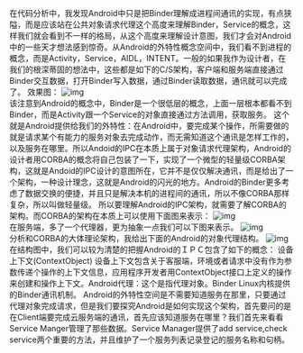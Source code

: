 在代码分析中，我发现Android中只是把Binder理解成进程间通讯的实现，有点狭隘，而是应该站在公共对象请求代理这个高度来理解Binder，Service的概念，这样我们就会看到不一样的格局，从这个高度来理解设计意图，我们才会对Android中的一些天才想法感到惊奇。从Android的外特性概念空间中，我们看不到进程的概念，而是Activity，Service，AIDL，INTENT。一般的如果我作为设计者，在我们的根深蒂固的想法中，这些都是如下的C/S架构，客户端和服务端直接通过Binder交互数据，打开Binder写入数据，通过Binder读取数据，通讯就可以完成了。
效果图：
![img](P)  
该注意到Android的概念中，Binder是一个很低层的概念，上面一层根本都看不到Binder，而是Activity跟一个Service的对象直接通过方法调用，获取服务。
这个就是Android提供给我们的外特性：在Android中，要完成某个操作，所需要做的就是请求某个有能力的服务对象去完成动作，而无需知道这个通讯是怎样工作的，以及服务在哪里。所以Andoid的IPC在本质上属于对象请求代理架构，Android的设计者用CORBA的概念将自己包装了一下，实现了一个微型的轻量级CORBA架构，这就是Andoid的IPC设计的意图所在，它并不是仅仅解决通讯，而是给出了一个架构，一种设计理念，这就是Android的闪光的地方。Android的Binder更多考虑了数据交换的便捷，并且只是解决本机的进程间的通讯，所以不像CORBA那样复杂，所以叫做轻量级。
所以要理解Android的IPC架构，就需要了解CORBA的架构。而CORBA的架构在本质上可以使用下面图来表示：
![img](P)  
在服务端，多了一个代理器，更为抽象一点我们可以下图来表示。
![img](P)  
分析和CORBA的大体理论架构，我给出下面的Android的对象代理结构。
![img](P)  	
在结构图中，我们可以较为清楚的把握Android的ＩＰＣ包含了如下的概念：
设备上下文(ContextObject) 
设备上下文包含关于客服端，环境或者请求中没有作为参数传递个操作的上下文信息，应用程序开发者用ContextObject接口上定义的操作来创建和操作上下文。Android代理：这个是指代理对象。Binder Linux内核提供的Binder通讯机制。
Android的外特性空间是不需要知道服务在那里，只要通过代理对象完成请求，但是我们要探究Android是如何实现这个架构，首先要问的是在Client端要完成云服务端的通讯，首先应该知道服务在哪里？我们首先来看看Service Manger管理了那些数据。Service Manager提供了add service,check service两个重要的方法，并且维护了一个服务列表记录登记的服务名称和句柄。